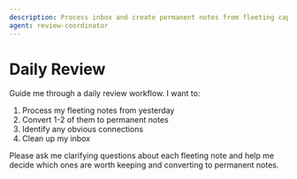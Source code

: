```yaml
---
description: Process inbox and create permanent notes from fleeting captures (5-10 minutes)
agent: review-coordinator
---
```


# Daily Review

Guide me through a daily review workflow. I want to:

1. Process my fleeting notes from yesterday
2. Convert 1-2 of them to permanent notes
3. Identify any obvious connections
4. Clean up my inbox

Please ask me clarifying questions about each fleeting note and help me decide which ones are worth keeping and converting to permanent notes.

